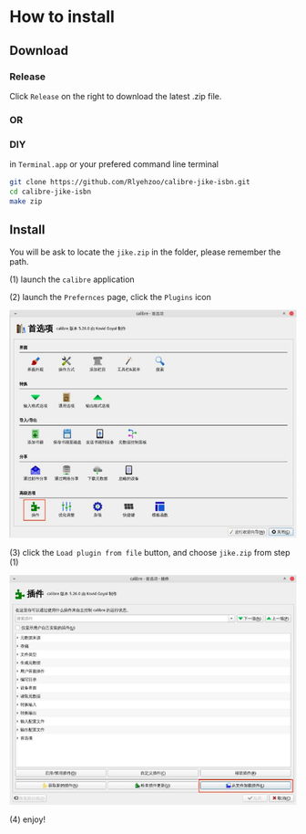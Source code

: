 # How to install

## Download

### Release
Click `Release` on the right to download the latest .zip file.

### OR

### DIY
in `Terminal.app` or your prefered command line terminal

```bash
git clone https://github.com/Rlyehzoo/calibre-jike-isbn.git
cd calibre-jike-isbn
make zip
```
## Install

You will be ask to locate the `jike.zip` in the folder, please remember the path.

(1) launch the `calibre` application

(2) launch the `Prefernces` page, click the `Plugins` icon

<img src="https://github.com/Rlyehzoo/calibre-jike-isbn/blob/master/fig/2.jpg" >

(3) click the `Load plugin from file` button, and choose `jike.zip` from step (1)

<img src="https://github.com/Rlyehzoo/calibre-jike-isbn/blob/master/fig/3.jpg" >

(4) enjoy!
